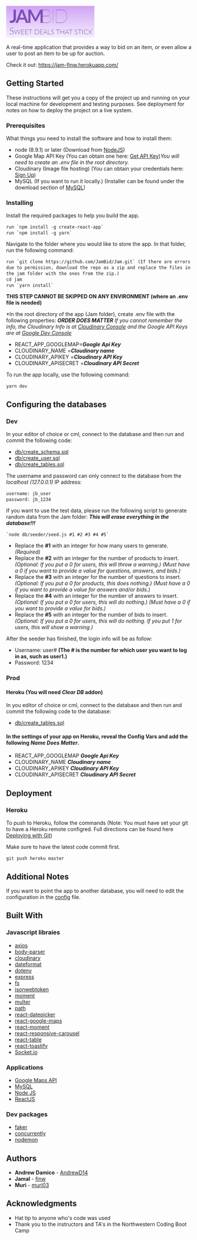 ![alt text](JAM-logo.png "Jam Logo")

A real-time application that provides a way to bid on an item, or even allow a user to post an item to be up for auction.

Check it out: https://jam-fjnw.herokuapp.com/

## Getting Started

These instructions will get you a copy of the project up and running on your local machine for development and testing purposes. See deployment for notes on how to deploy the project on a live system.

### Prerequisites

What things you need to install the software and how to install them:

* node (8.9.1) or later (Download from [NodeJS](https://nodejs.org/en/download/))
* Google Map API Key (You can obtain one here: [Get API Key](https://developers.google.com/maps/documentation/javascript/get-api-key))_You will need to create an .env file in the root directory._
* Cloudinary (Image file hosting) (You can obtain your credentials here: [Sign Up](https://cloudinary.com/))
* MySQL (If you want to run it locally.) (Installer can be found under the download section of [MySQL](https://www.mysql.com/))

### Installing

Install the required packages to help you build the app.

```
run `npm install -g create-react-app`
run `npm install -g yarn`
```

Navigate to the folder where you would like to store the app. In that folder, run the following command:

```
run `git clone https://github.com/JamBid/Jam.git` (If there are errors due to permission, download the repo as a zip and replace the files in the jam folder with the ones from the zip.)
cd jam
run `yarn install`
```

**THIS STEP CANNOT BE SKIPPED ON ANY ENVIRONMENT (where an .env file is needed)**

*In the root directory of the app (Jam folder), create .env file with the following properties: **_ORDER DOES MATTER_**
_If you cannot remember the info, the Cloudinary Info is at [Cloudinary Console](https://cloudinary.com/console) and the Google API Keys are at [Google Dev Console](https://console.cloud.google.com/)_
* REACT_APP_GOOGLEMAP=**_Google Api Key_**
* CLOUDINARY_NAME =**_Cloudinary name_**
* CLOUDINARY_APIKEY =**_Cloudinary API Key_**
* CLOUDINARY_APISECRET =**_Cloudinary API Secret_**


To run the app locally, use the following command:
```
yarn dev
```

## Configuring the databases
### Dev

In your editor of choice or cml, connect to the database and then run and commit the following code:

* [db/create_schema.sql](db/create_schema.sql)
* [db/create_user.sql](db/create_user.sql)
* [db/create_tables.sql](db/create_tables.sql)


The username and password can only connect to the database from the *localhost (127.0.0.1)* IP address:
```
username: jb_user
password: jb_1234
```

If you want to use the test data, please run the following script to generate random data from the Jam folder:
**_This will erase everything in the database!!!_**
```
`node db/seeder/seed.js #1 #2 #3 #4 #5`
```
* Replace the **#1** with an integer for how many users to generate. *(Required)*
* Replace the **#2** with an integer for the number of products to insert. *(Optional: If you put a 0 for users, this will throw a warning.) _(Must have a 0 if you want to provide a value for questions, answers, and bids.)_*
* Replace the **#3** with an integer for the number of questions to insert. *(Optional: If you put a 0 for products, this does nothing.) _(Must have a 0 if you want to provide a value for answers and/or bids.)_*
* Replace the **#4** with an integer for the number of answers to insert. *(Optional: If you put a 0 for users, this will do nothing.) _(Must have a 0 if you want to provide a value for bids.)_*
* Replace the **#5** with an integer for the number of bids to insert. *(Optional: If you put a 0 for users, this will do nothing. If you put 1 for users, this will show a warning.)*

After the seeder has finished, the login info will be as follow:
* Username: user# **(The # is the number for which user you want to log in as, such as user1.)**
* Password: 1234


### Prod

#### Heroku (You will need *Clear DB* addon)
In you editor of choice or cml, connect to the database and then run and commit the following code to the database:

* [db/create_tables.sql](db/create_tables.sql)

#### In the settings of your app on Heroku, reveal the Config Vars and add the following _Name Does Matter_.
* REACT_APP_GOOGLEMAP **_Google Api Key_**
* CLOUDINARY_NAME **_Cloudinary name_**
* CLOUDINARY_APIKEY **_Cloudinary API Key_**
* CLOUDINARY_APISECRET **_Cloudinary API Secret_**



## Deployment

### Heroku
To push to Heroku, follow the commands (Note: You must have set your git to have a Heroku remote configred. Full directions can be found here [Deploying with Git](https://devcenter.heroku.com/articles/git))

Make sure to have the latest code commit first.
```
git push heroku master
```

## Additional Notes
If you want to point the app to another database, you will need to edit the configuration in the [config](server/config/connections.js) file.

## Built With

### Javascript libraies
* [axios](https://github.com/axios/axios)
* [body-parser](https://github.com/expressjs/body-parser)
* [cloudinary](https://cloudinary.com/documentation/node_image_upload#server_side_upload)
* [dateformat](https://github.com/felixge/node-dateformat)
* [dotenv](https://github.com/motdotla/dotenv)
* [express](https://expressjs.com/)
* [fs](https://nodejs.org/api/fs.html)
* [jsonwebtoken](https://www.npmjs.com/package/jsonwebtoken)
* [moment](https://momentjs.com/)
* [multer](https://github.com/expressjs/multer)
* [path](https://nodejs.org/api/path.html)
* [react-datepicker](https://www.npmjs.com/package/react-datepicker)
* [react-google-maps](https://github.com/tomchentw/react-google-maps)
* [react-moment](https://github.com/headzoo/react-moment)
* [react-responsive-carousel](https://github.com/leandrowd/react-responsive-carousel)
* [react-table](https://react-table.js.org/#/story/readme)
* [react-toastify](https://github.com/fkhadra/react-toastify)
* [Socket.io](https://socket.io/)


### Applications
* [Google Maps API](https://developers.google.com/maps/documentation/javascript/)
* [MySQL](https://www.mysql.com/)
* [Node JS](https://nodejs.org/en/)
* [ReactJS](https://reactjs.org/)


### Dev packages
* [faker](https://github.com/marak/Faker.js/)
* [concurrently](https://github.com/kimmobrunfeldt/concurrently)
* [nodemon](https://nodemon.io/)

## Authors

* **Andrew Damico** - [AndrewD14](https://github.com/AndrewD14)
* **Jamal** - [fjnw](https://github.com/fjnw)
* **Muri** - [muri03](https://github.com/muri03)

## Acknowledgments

* Hat tip to anyone who's code was used
* Thank you to the instructors and TA's in the Northwestern Coding Boot Camp
